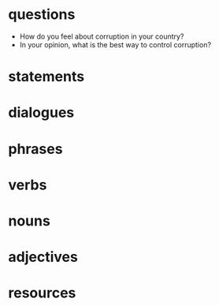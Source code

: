 # questions
- How do you feel about corruption in your country?
- In your opinion, what is the best way to control corruption?
# statements

# dialogues

# phrases

# verbs

# nouns

# adjectives

# resources
